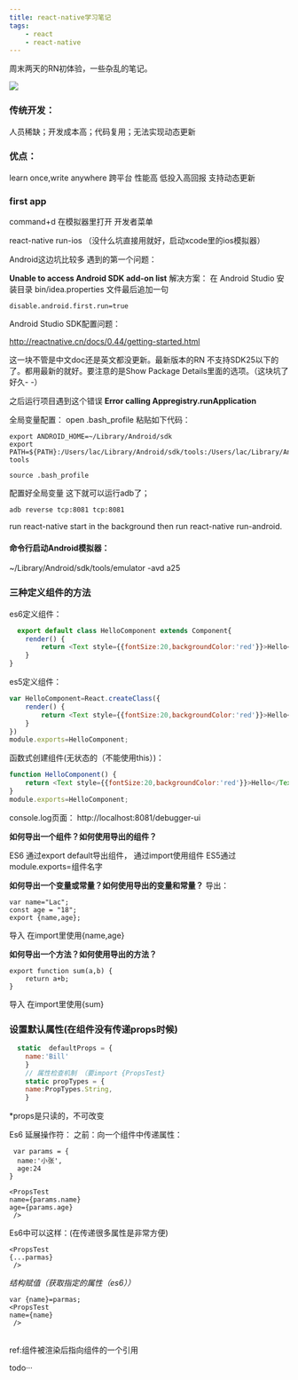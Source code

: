 ```yaml
---
title: react-native学习笔记 
tags: 
	- react
	- react-native 
---
```


周末两天的RN初体验，一些杂乱的笔记。

![](/assets/blogImg/20170604.jpg)

### 传统开发：
人员稀缺；开发成本高；代码复用；无法实现动态更新

### 优点：
learn once,write anywhere
跨平台 性能高 低投入高回报 支持动态更新

### first app
 command+d 在模拟器里打开 开发者菜单

react-native run-ios （没什么坑直接用就好，启动xcode里的ios模拟器）

 Android这边坑比较多
遇到的第一个问题：

**Unable to access Android SDK add-on list**
解决方案：
 在 Android Studio 安装目录 bin/idea.properties 文件最后追加一句

    disable.android.first.run=true

<!-- more -->

 Android Studio SDK配置问题：

 http://reactnative.cn/docs/0.44/getting-started.html

 这一块不管是中文doc还是英文都没更新。最新版本的RN 不支持SDK25以下的了。都用最新的就好。要注意的是Show Package Details里面的选项。（这块坑了好久- -）

 之后运行项目遇到这个错误
 **Error calling Appregistry.runApplication**

 全局变量配置： 
    open .bash_profile
  粘贴如下代码：
 ```
export ANDROID_HOME=~/Library/Android/sdk
export PATH=${PATH}:/Users/lac/Library/Android/sdk/tools:/Users/lac/Library/Android/sdk/platform-tools
 ```
    source .bash_profile
 配置好全局变量 这下就可以运行adb了； 

    adb reverse tcp:8081 tcp:8081

  run react-native start in the background then run react-native run-android.

#### 命令行启动Android模拟器：
  ~/Library/Android/sdk/tools/emulator -avd a25

### 三种定义组件的方法
  es6定义组件：
```javascript
  export default class HelloComponent extends Component{
    render() {
        return <Text style={{fontSize:20,backgroundColor:'red'}}>Hello</Text>
    }
}
```

  es5定义组件：
```javascript
var HelloComponent=React.createClass({
    render() {
        return <Text style={{fontSize:20,backgroundColor:'red'}}>Hello</Text>
    }    
})
module.exports=HelloComponent;
```

  函数式创建组件(无状态的（不能使用this）)：
```javascript
function HelloComponent() {
    return <Text style={{fontSize:20,backgroundColor:'red'}}>Hello</Text>;
}
module.exports=HelloComponent;
```
console.log页面：
http://localhost:8081/debugger-ui

**如何导出一个组件？如何使用导出的组件？**

ES6 通过export default导出组件，
通过import使用组件
ES5通过module.exports=组件名字

**如何导出一个变量或常量？如何使用导出的变量和常量？**
导出：

    var name="Lac";
    const age = "18";
    export {name,age};

导入 在import里使用{name,age}

**如何导出一个方法？如何使用导出的方法？**

    export function sum(a,b) {
        return a+b;
    }

导入 在import里使用{sum}


### 设置默认属性(在组件没有传递props时候)
```javascript
  static  defaultProps = {
    name:'Bill'
    }
    // 属性检查机制 （要import {PropsTest}
    static propTypes = {
    name:PropTypes.String,
    }
```

*props是只读的，不可改变

Es6 延展操作符：
 之前：向一个组件中传递属性：

     var params = {
      name:'小张',
      age:24
    }
    
    <PropsTest
    name={params.name}
    age={params.age}
     />

Es6中可以这样：(在传递很多属性是非常方便)

    <PropsTest
    {...parmas}
     />

*结构赋值（获取指定的属性（es6））*

    var {name}=parmas;
    <PropsTest
    name={name}
     />

​    
ref:组件被渲染后指向组件的一个引用





todo···